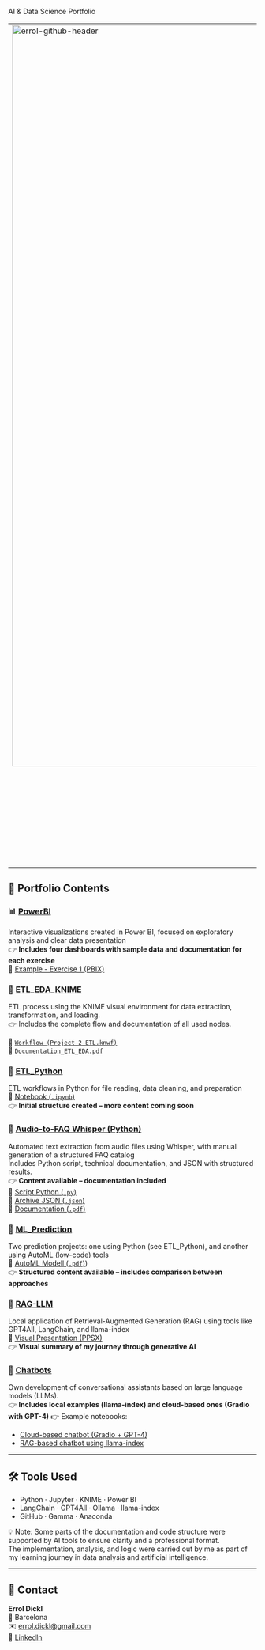 AI & Data Science Portfolio

<table>
  <tr>
    <td style="width: 50%; vertical-align: top;">
      <img src="https://github.com/user-attachments/assets/5c27bea4-f882-46ea-9ab8-13f75f2de9a9" alt="errol-github-header" style="width: 1500px;">
    </td>
    <td style="vertical-align: top;">
       Welcome to my portfolio of practical projects in Data Science and generative AI.<br>
      <br>
I'm Errol Dickl, a professional transitioning into the field of data analysis and artificial intelligence. With over 20 years of international experience in project and operations management, I am now focused on applying my skills in Power BI, Python, SQL, and machine learning to solve real-world problems.<br>
This repository reflects my journey as a junior data analyst, featuring projects ranging from ETL pipelines and data visualization to prompt engineering and RAG systems. While I'm still learning and growing, my goal is to deliver practical solutions using tools like KNIME, LangChain, FAISS, and GPT-based models.<br>
My projects include interactive dashboards built with Power BI, as well as machine learning predictions developed using Python and SQL.<br>
Feel free to explore my projects and reach out if you have any questions or feedback.
    </td>
  </tr>
</table>

## 🌸 Portfolio Contents

### 📊 [PowerBI](./PowerBI)  
Interactive visualizations created in Power BI, focused on exploratory analysis and clear data presentation<br>
👉 **Includes four dashboards with sample data and documentation for each exercise** <br> 
🔗 [Example - Exercise 1 (PBIX)](./PowerBI/Dickl,%20Errol%20-%20Ej1.pbix)


### 🧬 [ETL_EDA_KNIME](https://github.com/SqueezeU/Portfolio-AI-DS/blob/main/ETL-EDA%20KNIME/readme.md)

ETL process using the KNIME visual environment for data extraction, transformation, and loading.  
👉 Includes the complete flow and documentation of all used nodes.

📄 [`Workflow (Project_2_ETL.knwf)`](https://github.com/SqueezeU/Portfolio-AI-DS/blob/main/ETL-EDA%20KNIME/Project%202%20ETL.knwf)  
📝 [`Documentation_ETL_EDA.pdf`](https://github.com/SqueezeU/Portfolio-AI-DS/blob/main/ETL-EDA%20KNIME/Dokumentation%20ETL_EDA.pdf)


### 🐍 [ETL_Python](./ETL-EDA%20Python)
ETL workflows in Python for file reading, data cleaning, and preparation<br> 
📄 [Notebook (`.ipynb`)](./ETL-EDA%20Python/An%C3%A1lisis%20exploratorio%20y%20modelado%20predictivo%20de%20precios%20de%20viviendas%20en%20Barcelona.ipynb)  
👉 **Initial structure created – more content coming soon**

### 🧠 [Audio-to-FAQ Whisper (Python)](./Audio-to-FAQ%20Whisper%20(Python))
Automated text extraction from audio files using Whisper, with manual generation of a structured FAQ catalog  
Includes Python script, technical documentation, and JSON with structured results.  
👉 **Content available – documentation included**  
📄 [Script Python (`.py`)](./Audio-to-FAQ%20Whisper%20(Python)/run_whisper_auto.py)  
📄 [Archive JSON (`.json`)](./Audio-to-FAQ%20Whisper%20(Python)/calls_full_faq_v2.json)  
📄 [Documentation (`.pdf`)](./Audio-to-FAQ%20Whisper%20(Python)/Add_Documentacion_Whisper_Local.pdf)

### 🤖 [ML_Prediction](./ML%20Prediction)
Two prediction projects: one using Python (see ETL_Python), and another using AutoML (low-code) tools<br> 
📄 [AutoML Modell (`.pdf`)](https://github.com/SqueezeU/Portfolio-AI-DS/blob/main/ML%20Prediction/Datos%20de%20viviendas%20en%20alquiler%20en%20la%20ciudad%20de%20Barcelona%20-%20P4%20Regresor%20XGB%20-%20Modelo_2025_1_8_17_23_27.pdf))  
👉 **Structured content available – includes comparison between approaches**

### 🧠 [RAG-LLM](./RAG-LLM)  
Local application of Retrieval-Augmented Generation (RAG) using tools like GPT4All, LangChain, and llama-index  
📎 [Visual Presentation (PPSX)](./RAG-LLM/Mi-Travesia-por-el-Laberinto-de-la-IA-Generativa_PPP%20hecho%20con%20Gamma.ppsx)  
👉 **Visual summary of my journey through generative AI**

### 💬 [Chatbots](./Chatbots)  
Own development of conversational assistants based on large language models (LLMs).  
👉 **Includes local examples (llama-index) and cloud-based ones (Gradio with GPT-4)**
👉 Example notebooks:
- [Cloud-based chatbot (Gradio + GPT-4)](https://github.com/SqueezeU/Portfolio-AI-DS/blob/main/Chatbots/Bot%20Cloud%20Gradio%20%2B%20GPT4.ipynb)
- [RAG-based chatbot using llama-index](https://github.com/SqueezeU/Portfolio-AI-DS/blob/main/Chatbots/RAG_llama_index_Errol_BEREINIGT.ipynb)


---

## 🛠️ Tools Used

- Python · Jupyter · KNIME · Power BI  
- LangChain · GPT4All · Ollama · llama-index  
- GitHub · Gamma · Anaconda

💡 Note: Some parts of the documentation and code structure were supported by AI tools to ensure clarity and a professional format.<br>
The implementation, analysis, and logic were carried out by me as part of my learning journey in data analysis and artificial intelligence.


---

## 🤝 Contact

**Errol Dickl**  
📍 Barcelona  
✉️ errol.dickl@gmail.com  
🔗 [LinkedIn](https://www.linkedin.com/in/errol-d-723667a5/)
